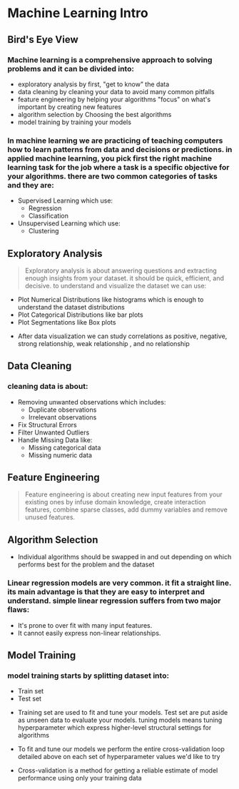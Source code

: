 # Machine Learning Intro

## Bird's Eye View

### Machine learning is a comprehensive approach to solving problems and it can be divided into:

- exploratory analysis by first, "get to know" the data
- data cleaning by cleaning your data to avoid many common pitfalls
- feature engineering by helping your algorithms "focus" on what's important by creating new features
- algorithm selection by Choosing the best algorithms
- model training by training your models


### In machine learning we are practicing of teaching computers how to learn patterns from data and decisions or predictions. in applied machine learning, you pick first the right machine learning task for the job where a task is a specific objective for your algorithms. there are two common categories of tasks and they are:

- Supervised Learning which use:
    - Regression 
    - Classification
- Unsupervised Learning which use:
    - Clustering


## Exploratory Analysis

> Exploratory analysis is about answering questions and extracting enough insights from your dataset. it should be quick, efficient, and decisive. to understand and visualize the dataset we can use:


- Plot Numerical Distributions like histograms which is enough to understand the dataset distributions
- Plot Categorical Distributions like bar plots
- Plot Segmentations like Box plots 


* After data visualization we can study correlations as positive, negative, strong relationship, weak relationship , and no relationship


## Data Cleaning

### cleaning data is about:

- Removing unwanted observations which includes:
    - Duplicate observations
    - Irrelevant observations
- Fix Structural Errors
- Filter Unwanted Outliers
- Handle Missing Data like:
    - Missing categorical data
    - Missing numeric data


## Feature Engineering

> Feature engineering is about creating new input features from your existing ones by infuse domain knowledge, create interaction features, combine sparse classes, add dummy variables and remove unused features.


## Algorithm Selection

* Individual algorithms should be swapped in and out depending on which performs best for the problem and the dataset


### Linear regression models are very common. it fit a straight line. its main advantage is that they are easy to interpret and understand. simple linear regression suffers from two major flaws:

- It's prone to over fit with many input features.
- It cannot easily express non-linear relationships.

## Model Training

### model training starts by splitting dataset into:

- Train set
- Test set

* Training set are used to fit and tune your models. Test set are put aside as unseen data to evaluate your models. tuning models means tuning hyperparameter which express higher-level structural settings for algorithms

* To fit and tune our models we perform the entire cross-validation loop detailed above on each set of hyperparameter values we'd like to try

* Cross-validation is a method for getting a reliable estimate of model performance using only your training data